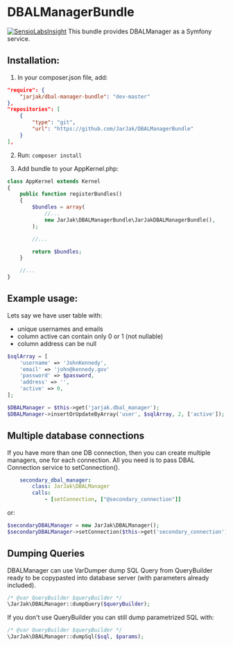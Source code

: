 DBALManagerBundle
==================

[![SensioLabsInsight](https://insight.sensiolabs.com/projects/26cdcbf9-dd47-452a-a933-f954ecd90d03/small.png)](https://insight.sensiolabs.com/projects/26cdcbf9-dd47-452a-a933-f954ecd90d03)
This bundle provides DBALManager as a Symfony service.

Installation:
------------

1. In your composer.json file, add:

```json
"require": {
	"jarjak/dbal-manager-bundle": "dev-master"
},
"repositories": [
	{
		"type": "git",
		"url": "https://github.com/JarJak/DBALManagerBundle"
	}
],
```

2. Run: ```composer install```

3. Add bundle to your AppKernel.php:

```php
class AppKernel extends Kernel
{
    public function registerBundles()
    {
        $bundles = array(
            //...
            new JarJak\DBALManagerBundle\JarJakDBALManagerBundle(),
        );

        //...

        return $bundles;
    }

    //...
}
```

Example usage:
--------------

Lets say we have user table with: 
- unique usernames and emails
- column active can contain only 0 or 1 (not nullable)
- column address can be null

```php
$sqlArray = [
	'username' => 'JohnKennedy',
	'email' => 'john@kennedy.gov'
	'password' => $password,
	'address' => '',
	'active' => 0,
];

$DBALManager = $this->get('jarjak.dbal_manager');
$DBALManager->insertOrUpdateByArray('user', $sqlArray, 2, ['active']);
```

Multiple database connections
-----------------------------

If you have more than one DB connection, then you can create multiple managers, one for each connection.
All you need is to pass DBAL Connection service to setConnection().

```yaml
    secondary_dbal_manager:
        class: JarJak\DBALManager
        calls:
            - [setConnection, ["@secondary_connection"]]
```

or:

```php
$secondaryDBALManager = new JarJak\DBALManager();
$secondaryDBALManager->setConnection($this->get('secondary_connection'));
```

Dumping Queries
---------------

DBALManager can use VarDumper dump SQL Query from QueryBuilder ready to be copypasted into database server (with parameters already included).

```php
/* @var QueryBuilder $queryBuilder */
\JarJak\DBALManager::dumpQuery($queryBuilder);
```

If you don't use QueryBuilder you can still dump parametrized SQL with:

```php
/* @var QueryBuilder $queryBuilder */
\JarJak\DBALManager::dumpSql($sql, $params);
```
